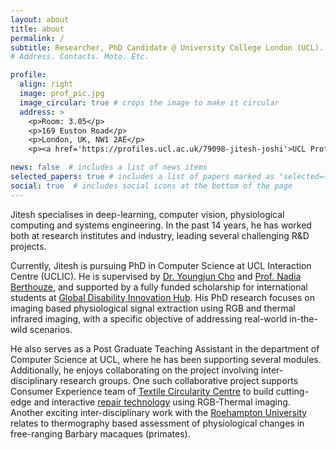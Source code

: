 ```yaml
---
layout: about
title: about
permalink: /
subtitle: Researcher, PhD Candidate @ University College London (UCL). 
# Address. Contacts. Moto. Etc.

profile:
  align: right
  image: prof_pic.jpg
  image_circular: true # crops the image to make it circular
  address: >
    <p>Room: 3.05</p>
    <p>169 Euston Road</p>
    <p>London, UK, NW1 2AE</p>
    <p><a href='https://profiles.ucl.ac.uk/79098-jitesh-joshi'>UCL Profile Page</a></p>

news: false  # includes a list of news items
selected_papers: true # includes a list of papers marked as "selected={true}"
social: true  # includes social icons at the bottom of the page
---
```


Jitesh specialises in deep-learning, computer vision, physiological computing and systems engineering. In the past 14 years, he has worked both at research institutes and industry, leading several challenging R&D projects.

Currently, Jitesh is pursuing PhD in Computer Science at UCL Interaction Centre (UCLIC). He is supervised by [Dr. Youngjun Cho](https://profiles.ucl.ac.uk/54637-youngjun-cho) and [Prof. Nadia Berthouze](https://profiles.ucl.ac.uk/3849-nadia-berthouze), and supported by a fully funded scholarship for international students at [Global Disability Innovation Hub](https://www.disabilityinnovation.com/). His PhD research focuses on imaging based physiological signal extraction using RGB and thermal infrared imaging, with a specific objective of addressing real-world in-the-wild scenarios.

<!-- He also serves as a Solution Architect (consultant) at [Tata Elxsi](https://www.tataelxsi.com/) in the Healthcare and Life Science Business Unit where he offers support for various research and engineering projects. -->
He also serves as a Post Graduate Teaching Assistant in the department of Computer Science at UCL, where he has been supporting several modules. Additionally, he enjoys collaborating on the project involving inter-disciplinary research groups. One such collaborative project supports Consumer Experience team of [Textile Circularity Centre](https://textilescircularity.rca.ac.uk/about-us/) to build cutting-edge and interactive [repair technology](https://textilescircularity.rca.ac.uk/repair-technology-and-you/) using RGB-Thermal imaging. Another exciting inter-disciplinary work with the [Roehampton University](https://www.roehampton.ac.uk/) relates to thermography based assessment of physiological changes in free-ranging Barbary macaques (primates).

<!-- Academically, he completed undergrad degree with major in <i>Electronics and Communication Engineering</i> at [Nirma University](https://nirmauni.ac.in/), Ahmedabad in 2008 and further graduated with MSc in <i>Cognitive Systems and Interactive Media</i> at [Universitat Pompeu Fabra](https://www.upf.edu/), Barcelona in 2011. -->

<!-- Put your address / P.O. box / other info right below your picture. You can also disable any these elements by editing `profile` property of the YAML header of your `_pages/about.md`. Edit `_bibliography/papers.bib` and Jekyll will render your [publications page](/al-folio/publications/) automatically.-->
<!-- Link to your social media connections, too. This theme is set up to use [Font Awesome icons](http://fortawesome.github.io/Font-Awesome/) and [Academicons](https://jpswalsh.github.io/academicons/), like the ones below. Add your Facebook, Twitter, LinkedIn, Google Scholar, or just disable all of them. --> 

